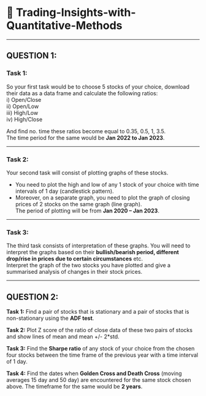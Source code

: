 # 📘 Trading-Insights-with-Quantitative-Methods

---

## QUESTION 1:
### Task 1:
So your first task would be to choose 5 stocks of your choice, download their data as a data frame and calculate the following ratios:  
i) Open/Close  
ii) Open/Low  
iii) High/Low  
iv) High/Close  

And find no. time these ratios become equal to 0.35, 0.5, 1, 3.5.  
The time period for the same would be **Jan 2022 to Jan 2023**.

---

### Task 2:
Your second task will consist of plotting graphs of these stocks.  
- You need to plot the high and low of any 1 stock of your choice with time intervals of 1 day (candlestick pattern).  
- Moreover, on a separate graph, you need to plot the graph of closing prices of 2 stocks on the same graph (line graph).  
The period of plotting will be from **Jan 2020 – Jan 2023**.

---

### Task 3:
The third task consists of interpretation of these graphs. You will need to interpret the graphs based on their **bullish/bearish period, different drop/rise in prices due to certain circumstances** etc.  
Interpret the graph of the two stocks you have plotted and give a summarised analysis of changes in their stock prices.

---

## QUESTION 2:

**Task 1:** Find a pair of stocks that is stationary and a pair of stocks that is non-stationary using the **ADF test**.  

**Task 2:** Plot Z score of the ratio of close data of these two pairs of stocks and show lines of mean and mean +/- 2\*std.  

**Task 3:** Find the **Sharpe ratio** of any stock of your choice from the chosen four stocks between the time frame of the previous year with a time interval of 1 day.  

**Task 4:** Find the dates when **Golden Cross and Death Cross** (moving averages 15 day and 50 day) are encountered for the same stock chosen above. The timeframe for the same would be **2 years**.
